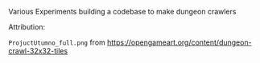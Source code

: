 Various Experiments building a codebase to make dungeon crawlers

Attribution:

`ProjuctUtumno_full.png` from https://opengameart.org/content/dungeon-crawl-32x32-tiles

